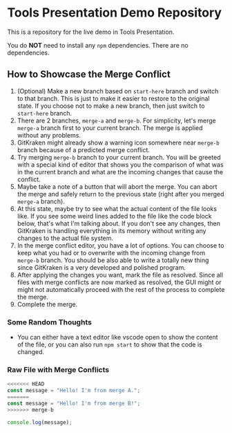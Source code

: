 # Tools Presentation Demo Repository

This is a repository for the live demo in Tools Presentation.

You do **NOT** need to install any `npm` dependencies. There are no dependencies.

## How to Showcase the Merge Conflict

1. (Optional) Make a new branch based on `start-here` branch and switch to that branch. This is just to make it easier to restore to the original state. If you choose not to make a new branch, then just switch to `start-here` branch.
1. There are 2 branches, `merge-a` and `merge-b`. For simplicity, let's merge `merge-a` branch first to your current branch. The merge is applied without any problems.
1. GitKraken might already show a warning icon somewhere near `merge-b` branch because of a predicted merge conflict.
1. Try merging `merge-b` branch to your current branch. You will be greeted with a special kind of editor that shows you the comparison of what was in the current branch and what are the incoming changes that cause the conflict.
1. Maybe take a note of a button that will abort the merge. You can abort the merge and safely return to the previous state (right after you merged `merge-a` branch).
1. At this state, maybe try to see what the actual content of the file looks like. If you see some weird lines added to the file like the code block below, that's what I'm talking about. If you don't see any changes, then GitKraken is handling everything in its memory without writing any changes to the actual file system.
1. In the merge conflict editor, you have a lot of options. You can choose to keep what you had or to overwrite with the incoming change from `merge-b` branch. You should be also able to write a totally new thing since GitKraken is a very developed and polished program.
1. After applying the changes you want, mark the file as resolved. Since all files with merge conflicts are now marked as resolved, the GUI might or might not automatically proceed with the rest of the process to complete the merge.
1. Complete the merge.

### Some Random Thoughts

- You can either have a text editor like vscode open to show the content of the file, or you can also run `npm start` to show that the code is changed.

### Raw File with Merge Conflicts

```js
<<<<<<< HEAD
const message = "Hello! I'm from merge A.";
=======
const message = "Hello! I'm from merge B!";
>>>>>>> merge-b

console.log(message);
```
